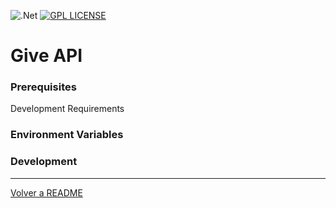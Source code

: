 ![.Net](https://img.shields.io/badge/.NET-5C2D91?style=for-the-badge&logo=.net&logoColor=white)
[![GPL LICENSE][license-shield]][license-url]

# Give API

### Prerequisites

Development Requirements

### Environment Variables

### Development

<hr>

[Volver a README](../README.md)

[license-shield]: https://img.shields.io/github/license/francoo27/give.svg?style=for-the-badge
[license-url]: https://github.com/francoo27/give/blob/main/LICENSE